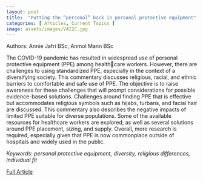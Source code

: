 ```yaml
---
layout: post
title:  "Putting the “personal” back in personal protective equipment"
categories: [ Articles, Current Topics ]
image: assets/images/V4I2C.jpg
---
```


Authors: Annie Jafri BSc, Anmol Mann BSc

The COVID-19 pandemic has resulted in widespread use of personal protective equipment (PPE) among healthcare workers. However, there are challenges to using standardized PPE, especially in the context of a diversifying society. This commentary discusses religious, racial, and ethnic barriers to comfortable and safe use of PPE. The objective is to raise awareness for these challenges that will prompt considerations for possible evidence-based solutions. Challenges around finding PPE that is effective but accommodates religious symbols such as hijabs, turbans, and facial hair are discussed. This commentary also describes the negative impacts of limited PPE suitable for diverse populations. Some of the available resources for healthcare workers are explored, as well as several solutions around PPE placement, sizing, and supply. Overall, more research is required, especially given that PPE is now commonplace outside of hospitals and widely used in the public.

_Keywords: personal protective equipment, diversity, religious differences, individual fit_

<a href = "/assets/documents/V4I2/V4I2A5.pdf"> Full Article </a>